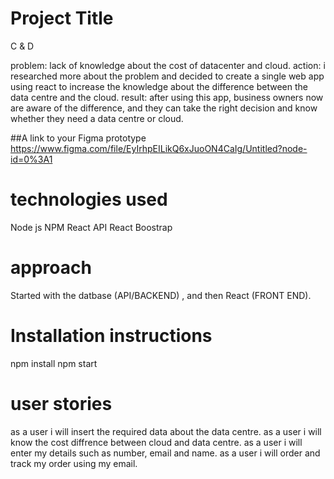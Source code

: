 # Project Title
C & D


problem: lack of knowledge about the cost of datacenter and cloud.
action: i researched more about the problem and decided to create a single web app using react to increase the knowledge about the difference between the data centre and the cloud.
result: after using this app, business owners now are aware of the difference, and they can take the right decision and know whether they need a data centre or cloud.



##A link to your Figma prototype
https://www.figma.com/file/EyIrhpEILikQ6xJuoON4CaIg/Untitled?node-id=0%3A1


# technologies used
Node js
NPM
React
API
React Boostrap

# approach

Started with the datbase (API/BACKEND) , and then React (FRONT END).

# Installation instructions

npm install
npm start

# user stories
as a user i will insert the required data about the data centre.
as a user i will know the cost diffrence between cloud and data centre.
as a user i will enter my details such as number, email and name.
as a user i will order and track my order using my email.
